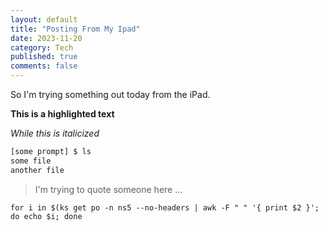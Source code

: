 ```yaml
---
layout: default
title: "Posting From My Ipad"
date: 2023-11-20
category: Tech
published: true
comments: false
---
```


So I'm trying something out today from the iPad.

**This is a highlighted text**

_While this is italicized_

```bash
[some prompt] $ ls
some file
another file
```

> I'm trying to quote someone here ...

`for i in $(ks get po -n ns5 --no-headers | awk -F " " '{ print $2 }'; do echo $i; done`